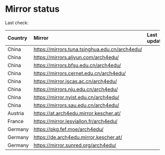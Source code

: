 <script src="./time.js"></script>
# Mirror status
Last check: <script type="text/javascript">localize(1742891422.1028578);</script>

|Country|Mirror|Last update|
|:------|:-----|:----------|
|China|https://mirrors.tuna.tsinghua.edu.cn/arch4edu/|<script type="text/javascript">localize(1742841830);</script>|
|China|https://mirrors.aliyun.com/arch4edu/|<script type="text/javascript">localize(1742885206);</script>|
|China|https://mirrors.bfsu.edu.cn/arch4edu/|<script type="text/javascript">localize(1742841830);</script>|
|China|https://mirrors.cernet.edu.cn/arch4edu/|<script type="text/javascript">localize(1742841830);</script>|
|China|https://mirror.iscas.ac.cn/arch4edu/|<script type="text/javascript">localize(1742841830);</script>|
|China|https://mirrors.nju.edu.cn/arch4edu/|<script type="text/javascript">localize(1742798617);</script>|
|China|https://mirror.nyist.edu.cn/arch4edu/|<script type="text/javascript">localize(1742841830);</script>|
|China|https://mirrors.sau.edu.cn/arch4edu/|<script type="text/javascript">localize(1731653531);</script>|
|Austria|https://at.arch4edu.mirror.kescher.at/|<script type="text/javascript">localize(1742841830);</script>|
|France|https://mirror.lesviallon.fr/arch4edu/|<script type="text/javascript">localize(1742885206);</script>|
|Germany|https://pkg.fef.moe/arch4edu/|<script type="text/javascript">localize(1742841830);</script>|
|Germany|https://de.arch4edu.mirror.kescher.at/|<script type="text/javascript">localize(1742841830);</script>|
|Germany|https://mirror.sunred.org/arch4edu/|<script type="text/javascript">localize(1742841830);</script>|

<script src="./tablefilter/tablefilter.js"></script>
<script src="./table.js"></script>